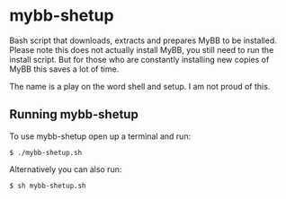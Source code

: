 # mybb-shetup

Bash script that downloads, extracts and prepares MyBB to be installed. Please note this does not actually install MyBB, you still need to run the install script. But for those who are constantly installing new copies of MyBB this saves a lot of time.

The name is a play on the word shell and setup. I am not proud of this.

## Running mybb-shetup

To use mybb-shetup open up a terminal and run:

```
$ ./mybb-shetup.sh
```

Alternatively you can also run:

```
$ sh mybb-shetup.sh
```